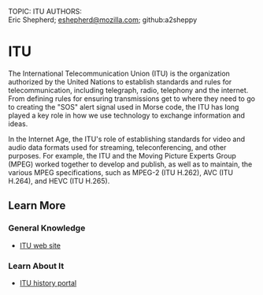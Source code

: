 TOPIC: ITU
AUTHORS: Eric Shepherd; eshepherd@mozilla.com; github:a2sheppy

# ITU

The International Telecommunication Union (ITU) is the organization authorized by the United Nations
to establish standards and rules for telecommunication, including telegraph, radio,
telephony and the internet. From defining rules for ensuring transmissions get to where they need to
go to creating the "SOS" alert signal used in Morse code, the ITU has long played a key role in how
we use technology to exchange information and ideas.

In the Internet Age, the ITU's role of establishing standards for video and audio data formats used
for streaming, teleconferencing, and other purposes. For example, the ITU and the Moving Picture
Experts Group (MPEG) worked together to develop and publish, as well as to maintain, the various MPEG
specifications, such as MPEG-2 (ITU H.262), AVC (ITU H.264), and HEVC (ITU H.265).

## Learn More

### General Knowledge

- [ITU web site](https://www.itu.int/)

### Learn About It

- [ITU history portal](https://www.itu.int/en/history/Pages/ITUsHistory.aspx)
